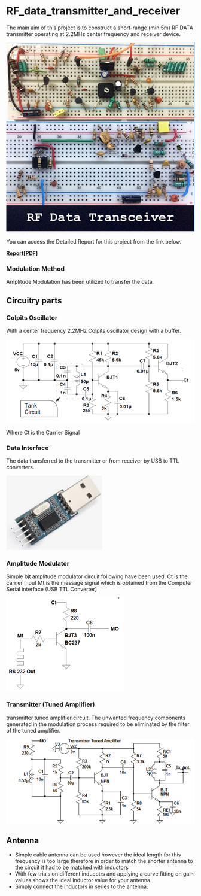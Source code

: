 # RF_data_transmitter_and_receiver
The main aim of this project is to construct a short-range (min:5m) RF DATA
transmitter operating at 2.2MHz center frequency and receiver device.

![BOARD](https://github.com/ErmanIZTECH/RF_data_transmitter_and_receiver/blob/master/Images/transceiver.PNG?raw=true&s=500)

You can access the Detailed Report for this project from the link below.

**[Report[PDF]](https://github.com/ErmanIZTECH/RF_data_transmitter_and_receiver/blob/master/P3_Final_Report%20end.pdf)**

### Modulation Method
Amplitude Modulation has been utilized to transfer the data. 
 
 ## Circuitry parts
 ### Colpits Oscillator
 With a center frequency 2.2MHz Colpits oscillator design with a buffer. 
 
 ![colpitts](https://github.com/ErmanIZTECH/RF_data_transmitter_and_receiver/blob/master/Images/colpitts.PNG?raw=true)
 
 Where Ct is the Carrier Signal
 ### Data Interface
 The data transferred to the transmitter or from receiver by USB to TTL converters.
 
 ![USBTTL](https://github.com/ErmanIZTECH/RF_data_transmitter_and_receiver/blob/master/Images/USB_TTL.PNG?raw=true)
 
 
  ### Amplitude Modulator
  Simple bjt amplitude modulator circuit following have been used.
  Ct is the carrier input Mt is the message signal which is obtained from the Computer Serial interface (USB TTL Converter)
  
  ![Modulator](https://github.com/ErmanIZTECH/RF_data_transmitter_and_receiver/blob/master/Images/AModulator.PNG?raw=true)
  
   ### Transmitter (Tuned Amplifier)
  transmitter tuned amplifier circuit. The unwanted frequency components generated in the modulation process required to be eliminated by the filter of the tuned amplifier.
  
  ![Transmitter](https://github.com/ErmanIZTECH/RF_data_transmitter_and_receiver/blob/master/Images/Transmitter.PNG?raw=true)
  
  ## Antenna
  * Simple cable antenna can be used however the ideal length for this frequency is too large therefore in order to match the shorter antenna to the circuit it had to be matched with inductors 
  * With few trials on different inducotrs and applying a curve fitting on gain values shows the ideal inductor value for your antenna.
  * Simply connect the inductors in series to the antenna.
